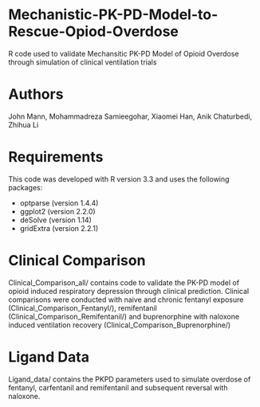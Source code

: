 # Mechanistic-PK-PD-Model-to-Rescue-Opiod-Overdose

R code used to validate Mechansitic PK-PD Model of Opioid Overdose through simulation of clinical ventilation trials

# Authors

John Mann, Mohammadreza Samieegohar, Xiaomei Han, Anik Chaturbedi, Zhihua Li

# Requirements

This code was developed with R version 3.3 and uses the following packages:

* optparse (version 1.4.4)
* ggplot2 (version 2.2.0)
* deSolve (version 1.14)
* gridExtra (version 2.2.1)

# Clinical Comparison

Clinical_Comparison_all/ contains code to validate the PK-PD model of opioid induced respiratory depression through clinical prediction. Clinical comparisons were conducted with naive and chronic fentanyl exposure (Clinical_Comparison_Fentanyl/), remifentanil (Clinical_Comparison_Remifentanil/) and buprenorphine with naloxone induced ventilation recovery (Clinical_Comparison_Buprenorphine/)

# Ligand Data

Ligand_data/ contains the PKPD parameters used to simulate overdose of fentanyl, carfentanil and remifentanil and subsequent reversal with naloxone. 
